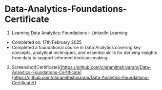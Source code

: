 # Data-Analytics-Foundations-Certificate

1. Learning Data Analytics: Foundations – LinkedIn Learning
  - Completed on: 17th February 2025
  - Completed a foundational course in Data Analytics covering key concepts, analytical techniques, and essential skills for deriving insights from data to support informed decision-making.

2. Screenshot[Certificate]{[https://github.com/chiramithshivaram/Data-Analytics-Foundations-Certificate](https://github.com/chiramithshivaram/Data-Analytics-Foundations-Certificate)}
